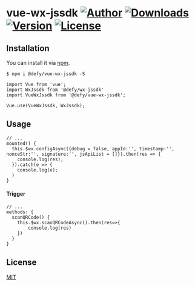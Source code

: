 # vue-wx-jssdk [![Author](https://img.shields.io/badge/author-defy-green.svg)](https://github.com/defypro)  [![Downloads](https://img.shields.io/npm/dt/@defy/vue-wx-jssdk.svg)](https://www.npmjs.com/package/@defy/vue-wx-jssdk) [![Version](https://img.shields.io/npm/v/@defy/vue-wx-jssdk.svg)](https://www.npmjs.com/package/@defy/vue-wx-jssdk) [![License](https://img.shields.io/npm/l/@defy/vue-wx-jssdk.svg)](https://www.npmjs.com/package/@defy/vue-wx-jssdk)

## Installation
You can install it via [npm](https://npmjs.com).
```
$ npm i @defy/vue-wx-jssdk -S
```
```
import Vue from 'vue';
import WxJssdk from '@defy/wx-jssdk'
import VueWxJssdk from '@defy/vue-wx-jssdk';

Vue.use(VueWxJssdk, WxJssdk);
```

## Usage
```
// ...
mounted() {
  this.$wx.configAsync({debug = false, appId:'', timestamp:'', nonceStr:'', signature:'', jsApiList = []}).then(res => {
    console.log(res);
  }).catch(e => {
    console.log(e);
  )
}
```
#### Trigger
```
// ...
methods: {
  scanQRCode() {
    this.$wx.scanQRCodeAsync().then(res=>{
    	console.log(res)
    })
  }
}
```
## License
[MIT](https://opensource.org/licenses/MIT)
